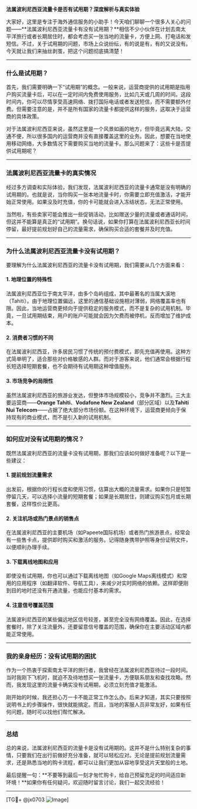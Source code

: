 **法属波利尼西亚流量卡是否有试用期？深度解析与真实体验**

大家好，这里是专注于海外通信服务的小助手！今天咱们聊聊一个很多人关心的问题——**法属波利尼西亚流量卡有没有试用期？**相信不少小伙伴在计划去南太平洋旅行或者长期居住时，都会考虑买一张当地的流量卡，方便上网、打电话和发短信。不过，关于试用期的问题，市场上众说纷纭，有的说是有，有的又说没有。今天就让我们来抽丝剥茧，把这个问题彻底搞清楚！

---

### **什么是试用期？**
首先，我们需要明确一下“试用期”的概念。一般来说，运营商提供的试用期是指用户购买流量卡后，可以在一定时间内免费使用服务，比如几天或几周的时间。这段时间内，你可以尽情享受高速网络、拨打国际电话或者发送短信，而不需要额外付费。但需要注意的是，并不是所有国家的流量卡都提供这样的服务，这取决于运营商的具体政策。

对于法属波利尼西亚来说，虽然这里是一个风景如画的地方，但毕竟远离大陆，交通不便，所以很多国内的运营商并没有直接覆盖这里的业务。因此，想要在当地使用移动网络，大多数情况下需要购买当地的流量卡。那么问题来了：这些卡是否提供试用期呢？

---

### **法属波利尼西亚流量卡的真实情况**
经过多方调查和实际体验，我们发现，法属波利尼西亚的流量卡通常是没有明确的试用期的。也就是说，当你购买一张本地流量卡时，你需要立即充值激活，才能开始正常使用。如果没及时充值，你的卡可能就会进入冻结状态，无法正常使用。

当然啦，有些卖家可能会推出一些促销活动，比如赠送少量的流量或者通话时间，但这并不能算是真正的“试用期”。换句话说，如果你打算在法属波利尼西亚长时间停留，最好提前规划好自己的流量需求，确保购买合适的套餐并及时充值。

---

### **为什么法属波利尼西亚流量卡没有试用期？**
要理解为什么法属波利尼西亚的流量卡没有试用期，我们需要从几个方面来看：

#### 1. **地理位置的特殊性**
法属波利尼西亚位于南太平洋，由多个岛屿组成，其中最著名的当属大溪地（Tahiti）。由于地理位置偏远，这里的通信基础设施相对薄弱，网络覆盖率也有限。因此，当地运营商更倾向于提供稳定的服务模式，而不是复杂的试用机制。毕竟，一旦试用期结束，用户的账户可能就会因为欠费而被停机，反而增加了维护成本。

#### 2. **消费者习惯的不同**
在法属波利尼西亚，许多居民习惯了传统的预付费模式，即先充值再使用。这种方式简单明了，适合那些对价格敏感的人群。而对于游客来说，他们通常会根据行程长短选择短期套餐，也不会期待有试用期这种增值服务。

#### 3. **市场竞争的局限性**
虽然法属波利尼西亚的旅游业发达，但整体市场规模较小，竞争并不激烈。三大主要运营商——**Orange Tahiti**、**Vodafone New Zealand**（部分区域）以及**Tahiti Nui Telecom**——占据了绝大部分市场份额。在这种环境下，运营商更倾向于保持现有的商业模式，而不是引入新的试用机制。

---

### **如何应对没有试用期的情况？**
既然法属波利尼西亚的流量卡没有试用期，那我们应该如何做好准备呢？以下是一些建议：

#### 1. **提前规划流量需求**
出发前，根据你的行程长度和使用习惯，估算出大概的流量需求。如果你只是短暂停留几天，可以选择小流量的短期套餐；如果是长期居住，则建议购买包月或长期套餐，这样性价比更高。

#### 2. **关注机场或热门景点的销售点**
在法属波利尼西亚的主要机场（如Papeete国际机场）或者热门旅游景点，经常会有一些售卡点，提供即时购买和激活的服务。记得随身携带护照等身份证明文件，以便顺利办理手续。

#### 3. **下载离线地图和应用**
即使没有试用期，你也可以通过下载离线地图（如Google Maps离线模式）和常用的应用程序（如翻译软件、导航工具），来减少对实时网络的依赖。这样即便刚到目的地时还没有开通流量，也能应付基本的需求。

#### 4. **注意信号覆盖范围**
法属波利尼西亚的某些偏远地区信号较差，甚至完全没有网络覆盖。因此，在选择套餐时，除了关注流量外，还要留意信号覆盖的范围，确保你在主要活动区域内都能正常使用。

---

### **我的亲身经历：没有试用期的困扰**
作为一个热衷于探索南太平洋的旅行者，我曾经在法属波利尼西亚待过一段时间。当时我刚下飞机时，就迫不及待地想买一张流量卡，方便联系朋友和查找攻略。然而，我发现这里的流量卡确实没有试用期，必须立刻充值才能激活。

刚开始的时候，我还担心万一卡不能正常工作怎么办。后来才知道，其实只要按照说明书上的步骤操作，很快就能搞定。而且，当地的客服人员非常友好，如果有任何问题，随时可以找他们帮忙解决。

---

### **总结**
总的来说，法属波利尼西亚的流量卡是没有试用期的。这并不是什么特别复杂的事情，只要我们在出行前做好充分准备，就可以轻松应对。无论是提前规划流量需求，还是熟悉当地的购卡流程，都可以让我们更加从容地享受这片天堂般的土地。

最后提醒一句：**不要等到最后一刻才匆忙购卡，给自己预留充足的时间适应新环境！**如果你有任何疑问，欢迎随时留言讨论，我们一起交流经验！

---

[TG💪+ @jx0703 ![Image](https://github.com/user-attachments/assets/dbca1d08-cadb-493c-b0ec-ad6f7a83f270)]